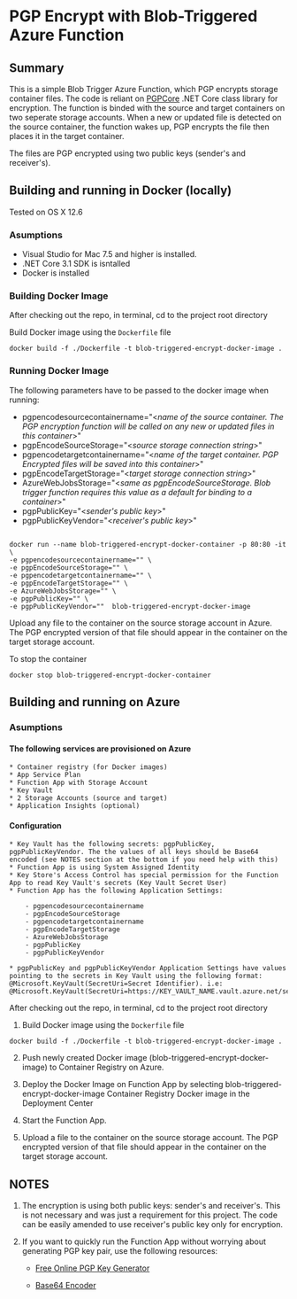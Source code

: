 # PGP Encrypt with Blob-Triggered Azure Function

## Summary
This is a simple Blob Trigger Azure Function, which PGP encrypts storage container files.
The code is reliant on [PGPCore](https://github.com/mattosaurus/PgpCore) .NET Core class library for encryption. 
The function is binded with the source and target containers on two seperate storage accounts. When a new or updated file is detected on the source container, the function wakes up, PGP encrypts the file then places it in the target container. 

The files are PGP encrypted using two public keys (sender's and receiver's).

<!-- **Note:** This is not a production code and was written for research purposes only. -->


## Building and running in Docker (locally)
Tested on OS X 12.6

### Asumptions

* Visual Studio for Mac 7.5 and higher is installed.
* .NET Core 3.1 SDK is isntalled
* Docker is installed

### Building Docker Image

After checking out the repo, in terminal, cd to the project root directory

Build Docker image using the `Dockerfile` file

```console
docker build -f ./Dockerfile -t blob-triggered-encrypt-docker-image .
```

### Running Docker Image

The following parameters have to be passed to the docker image when running:

* pgpencodesourcecontainername="<_name of the source container. The PGP encryption function will be called on any new or updated files in this container_>" 
* pgpEncodeSourceStorage="<_source storage connection string_>"
* pgpencodetargetcontainername="<_name of the target container. PGP Encrypted files will be saved into this container_>"
* pgpEncodeTargetStorage="<_target storage connection string_>"
* AzureWebJobsStorage="<_same as pgpEncodeSourceStorage. Blob trigger function requires this value as a default for binding to a container_>"
* pgpPublicKey="<_sender's public key_>"
* pgpPublicKeyVendor="<_receiver's public key_>"


```console

docker run --name blob-triggered-encrypt-docker-container -p 80:80 -it \
-e pgpencodesourcecontainername="" \
-e pgpEncodeSourceStorage="" \
-e pgpencodetargetcontainername="" \
-e pgpEncodeTargetStorage="" \
-e AzureWebJobsStorage="" \
-e pgpPublicKey="" \
-e pgpPublicKeyVendor=""  blob-triggered-encrypt-docker-image
```

Upload any file to the container on the source storage account in Azure. The PGP encrypted version of that file should appear in the container on the target storage account.

To stop the container
```console
docker stop blob-triggered-encrypt-docker-container
```

## Building and running on Azure

### Asumptions

#### The following services are provisioned on Azure

    * Container registry (for Docker images)
    * App Service Plan
    * Function App with Storage Account
    * Key Vault
    * 2 Storage Accounts (source and target)
    * Application Insights (optional)

#### Configuration

    * Key Vault has the following secrets: pgpPublicKey, pgpPublicKeyVendor. The the values of all keys should be Base64 encoded (see NOTES section at the bottom if you need help with this)
    * Function App is using System Assigned Identity
    * Key Store's Access Control has special permission for the Function App to read Key Vault's secrets (Key Vault Secret User)
    * Function App has the following Application Settings:
        
        - pgpencodesourcecontainername
        - pgpEncodeSourceStorage
        - pgpencodetargetcontainername
        - pgpEncodeTargetStorage
        - AzureWebJobsStorage
        - pgpPublicKey
        - pgpPublicKeyVendor
    
    * pgpPublicKey and pgpPublicKeyVendor Application Settings have values pointing to the secrets in Key Vault using the following format: @Microsoft.KeyVault(SecretUri=Secret Identifier). i.e: @Microsoft.KeyVault(SecretUri=https://KEY_VAULT_NAME.vault.azure.net/secrets/SECRET_NAME/SECRET_VERSION)


After checking out the repo, in terminal, cd to the project root directory

1. Build Docker image using the `Dockerfile` file

```console
docker build -f ./Dockerfile -t blob-triggered-encrypt-docker-image .
```
    
2. Push newly created Docker image (blob-triggered-encrypt-docker-image) to Container Registry on Azure.

3. Deploy the Docker Image on Function App by selecting blob-triggered-encrypt-docker-image Container Registry Docker image in the Deployment Center

4. Start the Function App.

5. Upload a file to the container on the source storage account. The PGP encrypted version of that file should appear in the container on the target storage account.
  
    

## NOTES

1. The encryption is using both public keys: sender's and receiver's. This is not necessary and was just a requirement for this project. The code can be easily amended to use receiver's public key only for encryption.

2. If you want to quickly run the Function App without worrying about  generating PGP key pair, use the following resources:

    - [Free Online PGP Key Generator](https://pgptool.org/) 

    - [Base64 Encoder](https://base64.guru/converter) 






